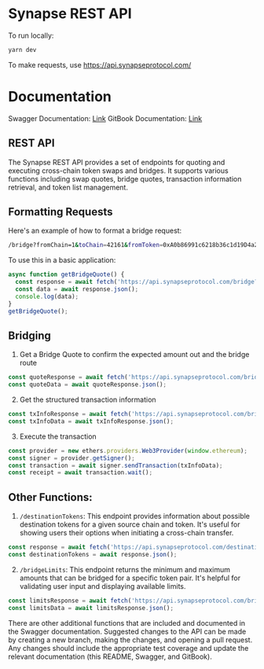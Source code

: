 # Synapse REST API

To run locally:
```bash
yarn dev
```

To make requests, use https://api.synapseprotocol.com/

# Documentation
Swagger Documentation: [Link](https://api.synapseprotocol.com/api-docs/)
GitBook Documentation: [Link](https://docs.synapseprotocol.com/developers/rest-api)

## REST API
The Synapse REST API provides a set of endpoints for quoting and executing cross-chain token swaps and bridges. It supports various functions including swap quotes, bridge quotes, transaction information retrieval, and token list management.

## Formatting Requests
Here's an example of how to format a bridge request:

```bash
/bridge?fromChain=1&toChain=42161&fromToken=0xA0b86991c6218b36c1d19D4a2e9Eb0cE3606eB48&toToken=0xaf88d065e77c8cC2239327C5EDb3A432268e5831&amount=100
```

To use this in a basic application:

```javascript
async function getBridgeQuote() {
  const response = await fetch('https://api.synapseprotocol.com/bridge?fromChain=1&toChain=42161&fromToken=0xA0b86991c6218b36c1d19D4a2e9Eb0cE3606eB48&toToken=0xaf88d065e77c8cC2239327C5EDb3A432268e5831&amount=100');
  const data = await response.json();
  console.log(data);
}
getBridgeQuote();
```


## Bridging

1. Get a Bridge Quote to confirm the expected amount out and the bridge route

```javascript
const quoteResponse = await fetch('https://api.synapseprotocol.com/bridge?fromChain=1&toChain=42161&fromToken=0xA0b86991c6218b36c1d19D4a2e9Eb0cE3606eB48&toToken=0xaf88d065e77c8cC2239327C5EDb3A432268e5831&amount=100');
const quoteData = await quoteResponse.json();
```

2. Get the structured transaction information

```javascript
const txInfoResponse = await fetch('https://api.synapseprotocol.com/bridgeTxInfo?fromChain=1&toChain=42161&fromToken=0xA0b86991c6218b36c1d19D4a2e9Eb0cE3606eB48&toToken=0xaf88d065e77c8cC2239327C5EDb3A432268e5831&amount=100&destAddress=0xcc78d2f004c9de9694ff6a9bbdee4793d30f3842');
const txInfoData = await txInfoResponse.json();
```

3. Execute the transaction

```javascript
const provider = new ethers.providers.Web3Provider(window.ethereum);
const signer = provider.getSigner();
const transaction = await signer.sendTransaction(txInfoData);
const receipt = await transaction.wait();
```

## Other Functions:
1. `/destinationTokens`: This endpoint provides information about possible destination tokens for a given source chain and token. It's useful for showing users their options when initiating a cross-chain transfer.

```javascript
const response = await fetch('https://api.synapseprotocol.com/destinationTokens?fromChain=1&fromToken=0xA0b86991c6218b36c1d19D4a2e9Eb0cE3606eB48');
const destinationTokens = await response.json();
```

2. `/bridgeLimits`: This endpoint returns the minimum and maximum amounts that can be bridged for a specific token pair. It's helpful for validating user input and displaying available limits.

```javascript
const limitsResponse = await fetch('https://api.synapseprotocol.com/bridgeLimits?fromChain=1&toChain=42161&fromToken=0xA0b86991c6218b36c1d19D4a2e9Eb0cE3606eB48&toToken=0xaf88d065e77c8cC2239327C5EDb3A432268e5831');
const limitsData = await limitsResponse.json();
```

There are other additional functions that are included and documented in the Swagger documentation. Suggested changes to the API can be made by creating a new branch, making the changes, and opening a pull request. Any changes should include the appropriate test coverage and update the relevant documentation (this README, Swagger, and GitBook).
